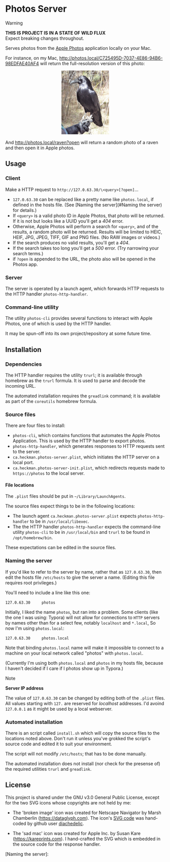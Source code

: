 # Photos Server

> [!WARNING]
>
> **THIS IS PROJECT IS IN A STATE OF WILD FLUX**<br>
> Expect breaking changes throughout.

Serves photos from the [Apple
Photos](https://apps.apple.com/app/photos/id1584215428) application
locally on your Mac.

For instance, on my Mac,
<http://photos.local/C725495D-7037-4E86-94B6-98EDFAE40AF4>
will return the full-resolution version of this photo:

<p align="center">
<img src="images/P1080279-600x1200.jpeg" alt="a raven" width="150">
</p>

And <http://photos.local/raven?open> will return a random photo of a raven and then open it in Apple photos.

## Usage

### Client

Make a HTTP request to `http://127.0.63.30/\<query>[?open]`...

- `127.0.63.30` can be replaced like a pretty name like `photos.local`,
  if defined in the hosts file. (See [Naming the server](#Naming the server) for details.)
- If `<query>` is a valid photo ID in Apple Photos, that photo will be
  returned. If it is not but looks like a UUID you'll get a _404_ error.
- Otherwise, Apple Photos will perform a search for `<query>`, and of the
  results, a random photo will be returned. Results will be limited to
  HEIC, HEIF, JPG, JPEG, TIFF, GIF and PNG files. (No RAW images or videos.)
- If the search produces no valid results, you'll get a _404_.
- If the search takes too long you'll get a _500_ error. (Try narrowing
  your search terms.)
- if `?open` is appended to the URL, the photo also will be opened in
  the Photos app.

### Server

The server is operated by a launch agent,
which forwards HTTP requests to the HTTP handler `photos-http-handler`.

### Command-line utility

The utility `photos-cli` provides several functions
to interact with Apple Photos,
one of which is used by the HTTP handler.

It may be spun-off into its own project/repository at some future time.

## Installation

### Dependencies

The HTTP handler requires the utility `trurl`;
it is available through homebrew as the `trurl` formula.
It is used to parse and decode the incoming URL.

The automated installation requires the `greadlink` command;
it is available as part of the `coreutils` homebrew formula.

### Source files

There are four files to install:

- `photos-cli`,
  which contains functions that automates the Apple Photos Application.
  This is used by the HTTP handler to export photos.
- `photos-http-handler`,
  which generates responses to HTTP requests sent to the server.
- `ca.heckman.photos-server.plist`,
  which initiates the HTTP server on a local port.
- `ca.heckman.photos-server-init.plist`, which redirects requests made
  to `https://photos` to the local server.

#### File locations

The `.plist` files should be put in `~/Library/LaunchAgents`.

The source files expect things to be in the following locations:

- The launch agent `ca.heckman.photos-server.plist` expects
  `photos-http-handler` to be in `/usr/local/libexec`.
- The the HTTP handler `photos-http-handler` expects
  the command-line utility `photos-cli` to be in `/usr/local/bin`
  and `trurl` to be found in `/opt/homebrew/bin`.

These expectations can be edited in the source files.

### Naming the server

If you'd like to refer to the server by name,
rather that as `127.0.63.30`,
then edit the hosts file `/etc/hosts`
to give the server a name.
(Editing this file requires root privileges.)

You'll need to include a line like this one:

```plain-text
127.0.63.30     photos
```

Initially, I liked the name `photos`, but ran into a problem.
Some clients (like the one I was using: Typora)
will not allow for connections to `HTTP` servers
by names other than for a select few,
notably `localhost` and `*.local`,
So now I'm using `photos.local`:

```plain-text
127.0.63.30     photos.local
```

Note that binding `photos.local` name will make it impossible to connect
to a machine on your local network called "photos" with `photos.local`.

(Currently I'm using both `photos.local` and `photos` in my hosts file,
because I haven't decided if I care if I photos show up in Typora.)

> [!NOTE]
>
> **Server IP address**
>
> The value of `127.0.63.30` can be changed
> by editing both of the `.plist` files.
> All values starting with `127.` are reserved for _localhost_ addresses.
> I'd avoind `127.0.0.1` as it might be used by a local webserver.

### Automated installation

There is an script called `install.sh` which will copy
the source files to the locations noted above.
Don't run it unless you've grokked the script's source code
and edited it to suit your environment.

The script will not modify `/etc/hosts`; that has to be done manually.

The automated installation does not install
(nor check for the presense of)
the required utilities `trurl` and `greadlink`.

## License

This project is shared under the GNU v3.0 General Public License,
except for the two SVG icons whose copyrights are not held by me:

- The 'broken image' icon was created for Netscape Navigator
  by Marsh Chamberlin (<https://dataglyph.com>).
  The icon's [SVG code](https://gist.github.com/diachedelic/cbb7fdd2271afa52435b7d4185e6a4ad)
  was hand-coded by github user [diachedelic](https://gist.github.com/diachedelic).

- The 'sad mac' icon was created for Apple Inc.
  by Susan Kare (<https://kareprints.com>).
  I hand-crafted the SVG which is embedded in the source code for the response handler.

[Naming the server]:
